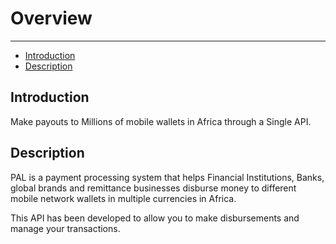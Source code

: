 # Overview

---

- [Introduction](#section-1)
- [Description](#section-2)


<a name="section-1"></a>

## Introduction

Make payouts to Millions of mobile wallets in Africa through a Single API.


<a name="section-2"></a>

## Description

PAL is a payment processing system that helps Financial Institutions, Banks, global brands and remittance businesses disburse money to different mobile network wallets in multiple currencies in Africa.
<p>This API has been developed to allow you to make disbursements and manage your transactions.</p>